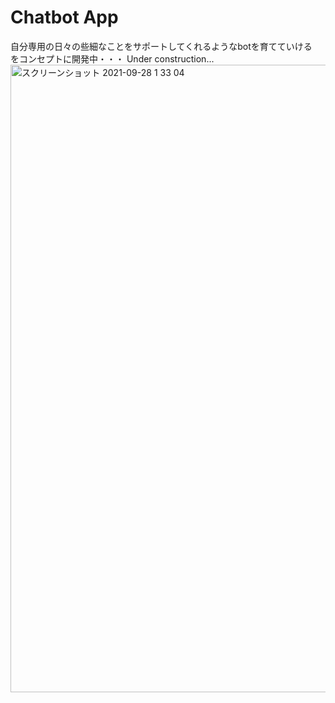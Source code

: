 # Chatbot App
自分専用の日々の些細なことをサポートしてくれるようなbotを育てていける　をコンセプトに開発中・・・
Under construction...
<img width="1004" alt="スクリーンショット 2021-09-28 1 33 04" src="https://user-images.githubusercontent.com/47611423/134949742-93c4ad8a-080d-44c7-9a39-041555fad3ef.png">
